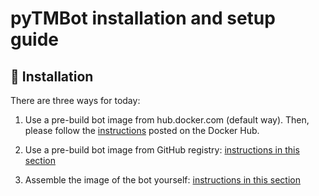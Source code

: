 # pyTMBot installation and setup guide

## 🔌 Installation

There are three ways for today:

1. Use a pre-build bot image from hub.docker.com (default way). Then, please follow
   the [instructions](https://hub.docker.com/r/orenlab/pytmbot) posted on the Docker Hub.

2. Use a pre-build bot image from GitHub registry: [instructions in this section](github-registry-install.md)

3. Assemble the image of the bot yourself: [instructions in this section](self-build.md)


